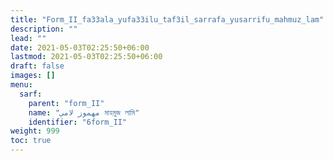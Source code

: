 ```yaml
---
title: "Form_II_fa33ala_yufa33ilu_taf3il_sarrafa_yusarrifu_mahmuz_lam"
description: ""
lead: ""
date: 2021-05-03T02:25:50+06:00
lastmod: 2021-05-03T02:25:50+06:00
draft: false
images: []
menu: 
  sarf:
    parent: "form_II"
    name: "مهموز لامي মাহমুজ লামি"
    identifier: "6form_II"
weight: 999
toc: true
---
```



